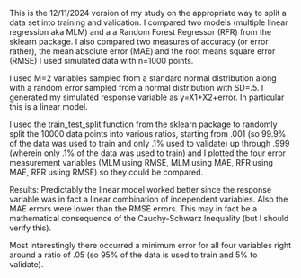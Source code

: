 This is the 12/11/2024 version of my study on the appropriate way to split a data set into training and validation. 
I compared two models (multiple linear regression aka MLM) and a a Random Forest Regressor (RFR) from the sklearn package. 
I also compared two measures of accuracy (or error rather), the mean absolute error (MAE) and the root means square error (RMSE)
I used simulated data with n=1000 points. 

I used M=2 variables sampled from a standard normal distribution along with a random error sampled from a normal distribution with SD=.5.
I generated my simulated response variable as y=X1+X2+error.  In particular this is a linear model. 

I used the train_test_split function from the sklearn package to randomly split the 10000 data points into various ratios, starting
from .001 (so 99.9% of the data was used to train and only .1% used to validate) up through .999 (wherein only .1% of the data was used to train)
and I plotted the four error measurement variables (MLM using RMSE, MLM using MAE, RFR using MAE, RFR usiing RMSE) so they could be compared. 

Results:  Predictably the linear model worked better since the response variable was in fact a linear combination of independent variables. Also 
the MAE errors were lower than the RMSE errors.  This may in fact be a mathematical consequence of the Cauchy-Schwarz Inequality (but I should verify this).

Most interestingly there occurred a minimum error for all four variables right around a ratio of .05 (so 95% of the data is used to train and 5% to validate).
